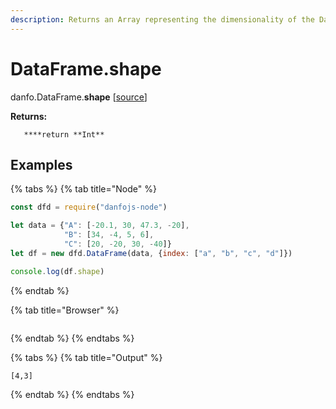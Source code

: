 ```yaml
---
description: Returns an Array representing the dimensionality of the DataFrame.
---
```


# DataFrame.shape

danfo.DataFrame.**shape** \[[source](https://github.com/opensource9ja/danfojs/blob/eb5919d2cac34271fc3b725fa24aa3ad4eacde37/danfojs/src/core/generic.js#L290)\]

**Returns:**

       ****return **Int**

## **Examples**

{% tabs %}
{% tab title="Node" %}
```javascript
const dfd = require("danfojs-node")

let data = {"A": [-20.1, 30, 47.3, -20],
            "B": [34, -4, 5, 6], 
            "C": [20, -20, 30, -40]}
let df = new dfd.DataFrame(data, {index: ["a", "b", "c", "d"]})

console.log(df.shape)


```
{% endtab %}

{% tab title="Browser" %}
```

```
{% endtab %}
{% endtabs %}

{% tabs %}
{% tab title="Output" %}
```text
[4,3]
```
{% endtab %}
{% endtabs %}

